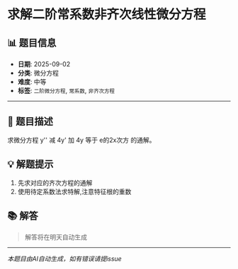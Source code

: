 # 求解二阶常系数非齐次线性微分方程

## 📊 题目信息

- **日期**: 2025-09-02
- **分类**: 微分方程
- **难度**: 中等
- **标签**: `二阶微分方程`, `常系数`, `非齐次方程`

---

## 📝 题目描述

求微分方程 y'' 减 4y' 加 4y 等于 e的2x次方 的通解。

## 💡 解题提示

1. 先求对应的齐次方程的通解
2. 使用待定系数法求特解,注意特征根的重数

## 📚 解答

> 解答将在明天自动生成

---

*本题目由AI自动生成，如有错误请提issue*
